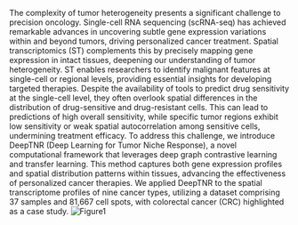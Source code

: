 The complexity of tumor heterogeneity presents a significant challenge to precision oncology. Single-cell RNA sequencing (scRNA-seq) has achieved remarkable advances in uncovering subtle gene expression variations within and beyond tumors, driving personalized cancer treatment. Spatial transcriptomics (ST) complements this by precisely mapping gene expression in intact tissues, deepening our understanding of tumor heterogeneity. ST enables researchers to identify malignant features at single-cell or regional levels, providing essential insights for developing targeted therapies. Despite the availability of tools to predict drug sensitivity at the single-cell level, they often overlook spatial differences in the distribution of drug-sensitive and drug-resistant cells. This can lead to predictions of high overall sensitivity, while specific tumor regions exhibit low sensitivity or weak spatial autocorrelation among sensitive cells, undermining treatment efficacy. To address this challenge, we introduce DeepTNR (Deep Learning for Tumor Niche Response), a novel computational framework that leverages deep graph contrastive learning and transfer learning. This method captures both gene expression profiles and spatial distribution patterns within tissues, advancing the effectiveness of personalized cancer therapies. We applied DeepTNR to the spatial transcriptome profiles of nine cancer types, utilizing a dataset comprising 37 samples and 81,667 cell spots, with colorectal cancer (CRC) highlighted as a case study.
![Figure1](https://github.com/user-attachments/assets/716d8aab-fca2-4e14-a05f-5a03bb6bc757)
